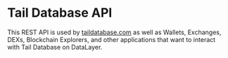 # Tail Database API

This REST API is used by [taildatabase.com](https://www.taildatabase.com/) as well as Wallets, Exchanges, DEXs, Blockchain Explorers, and other applications that want to interact with Tail Database on DataLayer.

